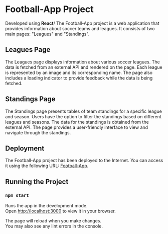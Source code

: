 # Football-App Project

Developed using **React**/
The Football-App project is a web application that provides information about soccer teams and leagues. It consists of two main pages: "Leagues" and "Standings".

## Leagues Page

The Leagues page displays information about various soccer leagues. The data is fetched from an external API and rendered on the page. Each league is represented by an image and its corresponding name. The page also includes a loading indicator to provide feedback while the data is being fetched.

## Standings Page

The Standings page presents tables of team standings for a specific league and season. Users have the option to filter the standings based on different leagues and seasons. The data for the standings is obtained from the external API. The page provides a user-friendly interface to view and navigate through the standings.

## Deployment

The Football-App project has been deployed to the Internet. You can access it using the following URL: [Football-App](https://football-app-a0be1.web.app/).

## Running the Project

### `npm start`

Runs the app in the development mode.\
Open [http://localhost:3000](http://localhost:3000) to view it in your browser.

The page will reload when you make changes.\
You may also see any lint errors in the console.

